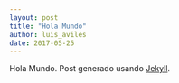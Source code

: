 ```yaml
---
layout: post
title: "Hola Mundo"
author: luis_aviles
date: 2017-05-25
---
```


Hola Mundo.
Post generado usando [Jekyll](http://jekyllrb.com).